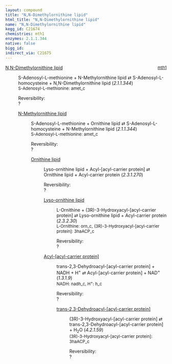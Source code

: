 ```yaml
---
layout: compound
title: "N,N-Dimethylornithine lipid"
html_title: "N,N-Dimethylornithine lipid"
name: "N,N-Dimethylornithine lipid"
kegg_id: C21674
chemistries: mth1
enzymes: 2.1.1.344
native: false
bigg_id:
indirect_via: C21675
---
```

<dl><dt class="rs-product"><a class="link-dark" data-bs-html="true" data-bs-title="KEGG: C21674" data-bs-toggle="tooltip" href="{{ site.url }}{{ site.baseurl }}/compounds/C21674">N,N-Dimethylornithine lipid</a><span style="float: right; max-width: 40%"><a class="link-dark opacity-50" href="{{ site.url }}{{ site.baseurl }}/chemistries/mth1" style="font-size: small; word-wrap: anywhere;">mth1</a></span></dt><dd><p>S-Adenosyl-L-methionine + N-Methylornithine lipid ⇄ S-Adenosyl-L-homocysteine + N,N-Dimethylornithine lipid (<i>2.1.1.344</i>)<br/><span style="font-size: small;"><span data-bs-html="true" data-bs-title="KEGG: C00019" data-bs-toggle="tooltip">S-Adenosyl-L-methionine</span>: amet_c</span><br/><div class="reversibility_info">Reversibility: <div class="progress"><div aria-valuemax="100" aria-valuemin="0" aria-valuenow="0" class="progress-bar bg-light" role="progressbar" style="width: 100%"></div></div><span>?</span><div class="progress"><div aria-valuemax="10" aria-valuemin="0" aria-valuenow="0" class="progress-bar bg-light" role="progressbar" style="width: 100%"></div></div></div></p><dl><dt><a class="link-dark" data-bs-html="true" data-bs-title="KEGG: C21673" data-bs-toggle="tooltip" href="{{ site.url }}{{ site.baseurl }}/compounds/C21673">N-Methylornithine lipid</a><span style="float: right; max-width: 40%"><a class="link-dark opacity-50" href="{{ site.url }}{{ site.baseurl }}/chemistries/None" style="font-size: small; word-wrap: anywhere;"></a></span></dt><dd><p>S-Adenosyl-L-methionine + Ornithine lipid ⇄ S-Adenosyl-L-homocysteine + N-Methylornithine lipid (<i>2.1.1.344</i>)<br/><span style="font-size: small;"><span data-bs-html="true" data-bs-title="KEGG: C00019" data-bs-toggle="tooltip">S-Adenosyl-L-methionine</span>: amet_c</span><br/><div class="reversibility_info">Reversibility: <div class="progress"><div aria-valuemax="100" aria-valuemin="0" aria-valuenow="0" class="progress-bar bg-light" role="progressbar" style="width: 100%"></div></div><span>?</span><div class="progress"><div aria-valuemax="10" aria-valuemin="0" aria-valuenow="0" class="progress-bar bg-light" role="progressbar" style="width: 100%"></div></div></div></p><dl><dt><a class="link-dark" data-bs-html="true" data-bs-title="KEGG: C21672" data-bs-toggle="tooltip" href="{{ site.url }}{{ site.baseurl }}/compounds/C21672">Ornithine lipid</a><span style="float: right; max-width: 40%"><a class="link-dark opacity-50" href="{{ site.url }}{{ site.baseurl }}/chemistries/None" style="font-size: small; word-wrap: anywhere;"></a></span></dt><dd><p>Lyso-ornithine lipid + Acyl-[acyl-carrier protein] ⇄ Ornithine lipid + Acyl-carrier protein (<i>2.3.1.270</i>)<br/><div class="reversibility_info">Reversibility: <div class="progress"><div aria-valuemax="100" aria-valuemin="0" aria-valuenow="0" class="progress-bar bg-light" role="progressbar" style="width: 100%"></div></div><span>?</span><div class="progress"><div aria-valuemax="10" aria-valuemin="0" aria-valuenow="0" class="progress-bar bg-light" role="progressbar" style="width: 100%"></div></div></div></p><dl><dt><a class="link-dark" data-bs-html="true" data-bs-title="KEGG: C21680" data-bs-toggle="tooltip" href="{{ site.url }}{{ site.baseurl }}/compounds/C21680">Lyso-ornithine lipid</a><span style="float: right; max-width: 40%"><a class="link-dark opacity-50" href="{{ site.url }}{{ site.baseurl }}/chemistries/None" style="font-size: small; word-wrap: anywhere;"></a></span></dt><dd><p>L-Ornithine + (3R)-3-Hydroxyacyl-[acyl-carrier protein] ⇄ Lyso-ornithine lipid + Acyl-carrier protein (<i>2.3.2.30</i>)<br/><span style="font-size: small;"><span data-bs-html="true" data-bs-title="KEGG: C00077" data-bs-toggle="tooltip">L-Ornithine</span>: orn_c, <span data-bs-html="true" data-bs-title="KEGG: C01271" data-bs-toggle="tooltip">(3R)-3-Hydroxyacyl-[acyl-carrier protein]</span>: 3haACP_c</span><br/><div class="reversibility_info">Reversibility: <div class="progress"><div aria-valuemax="100" aria-valuemin="0" aria-valuenow="0" class="progress-bar bg-light" role="progressbar" style="width: 100%"></div></div><span>?</span><div class="progress"><div aria-valuemax="10" aria-valuemin="0" aria-valuenow="0" class="progress-bar bg-light" role="progressbar" style="width: 100%"></div></div></div></p><dl></dl></dd><dt><a class="link-dark" data-bs-html="true" data-bs-title="KEGG: C00173" data-bs-toggle="tooltip" href="{{ site.url }}{{ site.baseurl }}/compounds/C00173">Acyl-[acyl-carrier protein]</a><span style="float: right; max-width: 40%"><a class="link-dark opacity-50" href="{{ site.url }}{{ site.baseurl }}/chemistries/None" style="font-size: small; word-wrap: anywhere;"></a></span></dt><dd><p>trans-2,3-Dehydroacyl-[acyl-carrier protein] + NADH + H<sup>+</sup> ⇄ Acyl-[acyl-carrier protein] + NAD<sup>+</sup> (<i>1.3.1.9</i>)<br/><span style="font-size: small;"><span data-bs-html="true" data-bs-title="KEGG: C00004" data-bs-toggle="tooltip">NADH</span>: nadh_c, <span data-bs-html="true" data-bs-title="KEGG: C00080" data-bs-toggle="tooltip">H<sup>+</sup></span>: h_c</span><br/><div class="reversibility_info">Reversibility: <div class="progress"><div aria-valuemax="100" aria-valuemin="0" aria-valuenow="0" class="progress-bar bg-light" role="progressbar" style="width: 100%"></div></div><span>?</span><div class="progress"><div aria-valuemax="10" aria-valuemin="0" aria-valuenow="0" class="progress-bar bg-light" role="progressbar" style="width: 100%"></div></div></div></p><dl><dt><a class="link-dark" data-bs-html="true" data-bs-title="KEGG: C00693" data-bs-toggle="tooltip" href="{{ site.url }}{{ site.baseurl }}/compounds/C00693">trans-2,3-Dehydroacyl-[acyl-carrier protein]</a><span style="float: right; max-width: 40%"><a class="link-dark opacity-50" href="{{ site.url }}{{ site.baseurl }}/chemistries/None" style="font-size: small; word-wrap: anywhere;"></a></span></dt><dd><p>(3R)-3-Hydroxyacyl-[acyl-carrier protein] ⇄ trans-2,3-Dehydroacyl-[acyl-carrier protein] + H<sub>2</sub>O (<i>4.2.1.59</i>)<br/><span style="font-size: small;"><span data-bs-html="true" data-bs-title="KEGG: C01271" data-bs-toggle="tooltip">(3R)-3-Hydroxyacyl-[acyl-carrier protein]</span>: 3haACP_c</span><br/><div class="reversibility_info">Reversibility: <div class="progress"><div aria-valuemax="100" aria-valuemin="0" aria-valuenow="0" class="progress-bar bg-light" role="progressbar" style="width: 100%"></div></div><span>?</span><div class="progress"><div aria-valuemax="10" aria-valuemin="0" aria-valuenow="0" class="progress-bar bg-light" role="progressbar" style="width: 100%"></div></div></div></p><dl></dl></dd></dl></dd></dl></dd></dl></dd></dl></dd></dl>